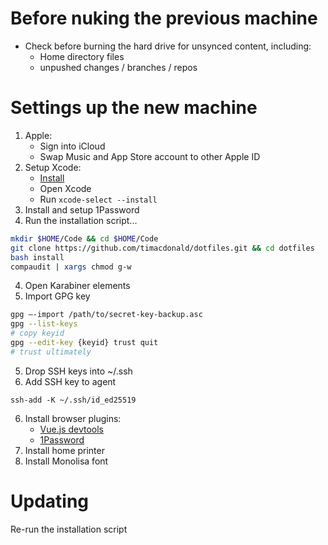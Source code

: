 # Before nuking the previous machine

- Check before burning the hard drive for unsynced content, including:
    - Home directory files
    - unpushed changes / branches / repos

# Settings up the new machine

1. Apple:
   - Sign into iCloud
   - Swap Music and App Store account to other Apple ID
2. Setup Xcode:
   - [Install](https://apps.apple.com/au/app/xcode/id497799835?mt=12)
   - Open Xcode
   - Run `xcode-select --install`
3. Install and setup 1Password
3. Run the installation script...
```sh
mkdir $HOME/Code && cd $HOME/Code
git clone https://github.com/timacdonald/dotfiles.git && cd dotfiles
bash install
compaudit | xargs chmod g-w
```
4. Open Karabiner elements
4. Import GPG key
```sh
gpg —-import /path/to/secret-key-backup.asc
gpg --list-keys
# copy keyid
gpg --edit-key {keyid} trust quit
# trust ultimately
```
5. Drop SSH keys into ~/.ssh
6. Add SSH key to agent
```
ssh-add -K ~/.ssh/id_ed25519
```
6. Install browser plugins:
   - [Vue.js devtools](https://addons.mozilla.org/en-US/firefox/addon/vue-js-devtools/)
   - [1Password](https://1password.com/browsers/firefox/)
7. Install home printer
8. Install Monolisa font

# Updating

Re-run the installation script
